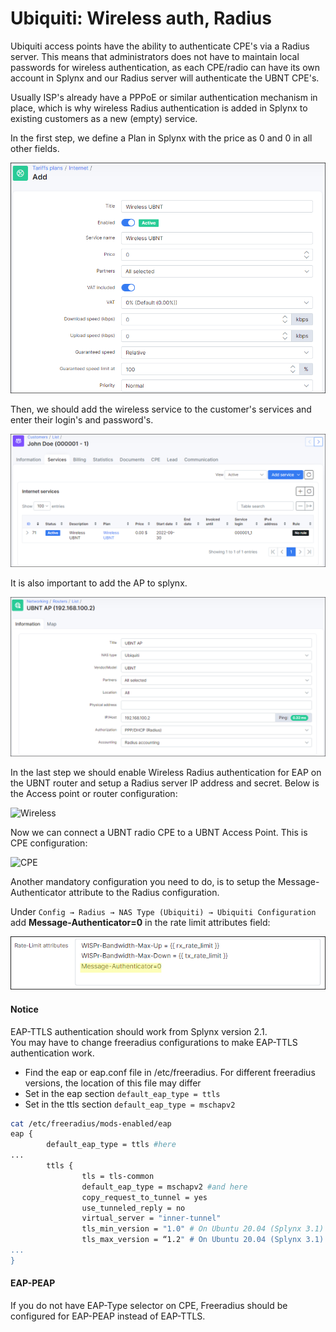 Ubiquiti: Wireless auth, Radius
==========

Ubiquiti access points have the ability to authenticate CPE's via a Radius server. This means that administrators does not have to maintain local passwords for wireless authentication, as each CPE/radio can have its own account in Splynx and our Radius server will authenticate the UBNT CPE's.

Usually ISP's already have a PPPoE or similar authentication mechanism in place, which is why wireless Radius authentication is added in Splynx to existing customers as a new (empty) service.


In the first step, we define a Plan in Splynx with the price as 0 and 0 in all other fields.

![Edit tariff](edit_tariff.png)

Then, we should add the wireless service to the customer's services and enter their login's and password's.

![New service](new_service.png)

It is also important to add the AP to splynx.

![Router](router.png)

In the last step we should enable Wireless Radius authentication for EAP on the UBNT router and setup a Radius server IP address and secret. Below is the Access point or router configuration:

![Wireless](wireless.png)

Now we can connect a UBNT radio CPE to a UBNT Access Point. This is CPE configuration:  
  
![CPE](U_CPE.png)  


Another mandatory configuration you need to do, is to setup the Message-Authenticator attribute to the Radius configuration.


Under `Config → Radius → NAS Type (Ubiquiti) → Ubiquiti Configuration` add **Message-Authenticator=0** in the rate limit attributes field:

![Message authenticator](message_authenticator.png)


#### Notice
EAP-TTLS authentication should work from Splynx version 2.1.  
You may have to change freeradius configurations to make EAP-TTLS authentication work.  
* Find the eap or eap.conf file in /etc/freeradius. For different freeradius versions, the location of this file may differ  
* Set in the eap section `default_eap_type = ttls`  
* Set in the ttls section `default_eap_type = mschapv2`  

```bash
cat /etc/freeradius/mods-enabled/eap
eap {
        default_eap_type = ttls #here
...
        ttls {
                tls = tls-common
                default_eap_type = mschapv2 #and here
                copy_request_to_tunnel = yes
                use_tunneled_reply = no
                virtual_server = "inner-tunnel"
                tls_min_version = "1.0" # On Ubuntu 20.04 (Splynx 3.1)
                tls_max_version = “1.2" # On Ubuntu 20.04 (Splynx 3.1)
...
}
```

#### EAP-PEAP
If you do not have EAP-Type selector on CPE, Freeradius should be configured for EAP-PEAP instead of EAP-TTLS. 
